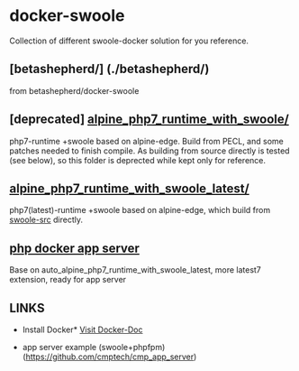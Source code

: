 docker-swoole
=============

Collection of different swoole-docker solution for you reference.

## [betashepherd/] (./betashepherd/)

from betashepherd/docker-swoole

## [deprecated] [alpine_php7_runtime_with_swoole/](./auto_alpine_php7_runtime_with_swoole/)

php7-runtime +swoole based on alpine-edge.  Build from PECL, and some patches needed to finish compile.
As building from source directly is tested (see below), so this folder is deprected while kept only for reference.

## [alpine_php7_runtime_with_swoole_latest/](./auto_alpine_php7_runtime_with_swoole_latest/)

php7(latest)-runtime +swoole based on alpine-edge, which build from [swoole-src](https://github.com/swoole/swoole-src/) directly.

## [ php docker app server ](./auto_cmp_php_docker_server/)

Base on auto_alpine_php7_runtime_with_swoole_latest, more latest7 extension, ready for app server

## LINKS

* Install Docker*
[Visit Docker-Doc](https://docs.docker.com/)

* app server example (swoole+phpfpm)
(https://github.com/cmptech/cmp_app_server)
